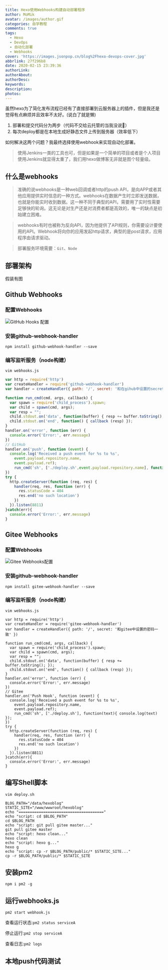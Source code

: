 ```yaml
---
title: Hexo使用Webhooks构建自动部署程序
author: MoMik
avatar: /images/author.gif
categories: 自学教程
comments: true
tags:
  - Hexo
  - DevOps
  - 自动化部署
  - Webhooks
cover: 'https://images.jsonpop.cn/blog%2Fhexo-devops-cover.jpg'
abbrlink: 27f296b8
date: 2020-02-15 23:39:36
authorLink:
authorAbout:
authorDesc:
keywords:
description:
photos:
---
```


虽然hexo为了简化发布流程已经有了直接部署到云服务器上的插件，但是我还是觉得有点麻烦并且效率不太好。(说白了就是懒)

1. 部署和提交代码分为两步（代码不交给云托管的当我没说🌚）
2. 每次deploy都是在本地生成好静态文件上传到服务器（效率低下）

如何解决这两个问题？我最终选择使用webhook来实现自动化部署。

> 使用Jenkins一类的工具也可，但是如果是一个简单的项目或者是个人项目使用Jenkins就显得太重了，我们用hexo做博客无非就是图个轻量级。

## 什么是webhooks

> 准确的说webhooks是一种web回调或者http的push API，是向APP或者其他应用提供实时信息的一种方式。webhooks在数据产生时立即发送数据，也就是你能实时收到数据。这一种不同于典型的API，需要用了实时性需要足够快的轮询。这无论是对生产还是对消费者都是高效的，唯一的缺点是初始建立困难。

> webhooks有时也被称为反向API，因为他提供了API规则，你需要设计要使用的API。Webhook将向你的应用发起http请求，典型的是post请求，应用程序由请求驱动。

> 部署服务环境需要：`Git`、`Node`

## 部署架构

假装有图

## Github Webhooks

### 配置Webhooks

![GitHub Hooks 配置](https://images.jsonpop.cn/blog%2Fblog-autodeploy-github-webhooks-config.png)

### 安装github-webhook-handler

```
npm install github-webhook-handler --save
```

### 编写监听服务（node构建）

```shell
vim webhooks.js
```

```javascript
var http = require('http')
var createHandler = require('github-webhook-handler')
var handler = createHandler({ path: '/', secret: '和在gihub中设置的secret一致' })

function run_cmd(cmd, args, callback) {
  var spawn = require('child_process').spawn;
  var child = spawn(cmd, args);
  var resp = "";
  child.stdout.on('data', function(buffer) { resp += buffer.toString(); });
  child.stdout.on('end', function() { callback (resp) });
}
handler.on('error', function (err) {
  console.error('Error:', err.message)
})
// GitHub
handler.on('push', function (event) {
  console.log('Received a push event for %s to %s',
    event.payload.repository.name,
    event.payload.ref);
    run_cmd('sh', ['./deploy.sh',event.payload.repository.name], function(text){ console.log(text) });
})
try {
  http.createServer(function (req, res) {
    handler(req, res, function (err) {
      res.statusCode = 404
      res.end('no such location')
    })
  }).listen(8811)
}catch(err){
  console.error('Error:', err.message)
}
```



## Gitee Webhooks

### 配置Webhooks

![Gitee Webhooks配置](https://images.jsonpop.cn/blog/iShot20200215230856.png)

### 安装github-webhook-handler

```
npm install gitee-webhook-handler --save
```

### 编写监听服务（node构建）

```shell
vim webhooks.js
```

```
var http = require('http')
var createHandler = require('gitee-webhook-handler')
var handler = createHandler({ path: '/', secret: '和gitee中设置的密码一致' })

function run_cmd(cmd, args, callback) {
  var spawn = require('child_process').spawn;
  var child = spawn(cmd, args);
  var resp = "";
  child.stdout.on('data', function(buffer) { resp += buffer.toString(); });
  child.stdout.on('end', function() { callback (resp) });
}
handler.on('error', function (err) {
  console.error('Error:', err.message)
})
// Gitee
handler.on('Push Hook', function (event) {
  console.log('Received a push event for %s to %s',
    event.payload.repository.name,
    event.payload.ref);
    run_cmd('sh', ['./deploy.sh'], function(text){ console.log(text) });
})
try {
  http.createServer(function (req, res) {
    handler(req, res, function (err) {
      res.statusCode = 404
      res.end('no such location')
    })
  }).listen(8811)
}catch(err){
  console.error('Error:', err.message)
}
```

## 编写Shell脚本

```shell
vim deploy.sh
```

```shell
BLOG_PATH="/data/hexoblog"
STATIC_SITE="/www/wwwroot/hexoblog"
echo "======================================"
echo "script: cd $BLOG_PATH"
cd $BLOG_PATH
echo "script: git pull gitee master..."
git pull gitee master
echo "script: hexo clean..."
hexo clean
echo "script: hexo g..."
hexo g
echo "script: cp -r $BLOG_PATH/public/* $STATIC_SITE..."
cp -r $BLOG_PATH/public/* $STATIC_SITE
```

## 安装pm2

```
npm i pm2 -g
```

## 运行webhooks.js

```
pm2 start webhook.js
```

查看运行状态:`pm2 status serviceA`

停止运行:`pm2 stop serviceA`

查看日志:`pm2 logs`

## 本地push代码测试
